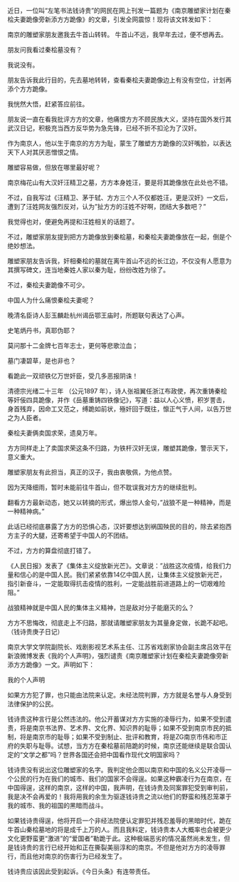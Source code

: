 近日，一位叫“左笔书法钱诗贵”的网民在网上刊发一篇题为《南京雕塑家计划在秦桧夫妻跪像旁新添方方跪像》的文章，引发全网震惊！现将该文转发如下：

南京的雕塑家朋友邀我去牛首山转转。 牛首山不远，我早年去过，便不想再去。

朋友问我看过秦桧墓没有？

我说没有。

朋友告诉我此行目的，先去墓地转转，查看秦桧夫妻跪像边上有没有空位，计划再添个方方跪像。

我恍然大悟，赶紧答应前往。

朋友说一直在看我批评方方的文章，他痛恨方方不顾民族大义，坚持在国外发行其武汉日记，积极充当西方反华势为急先锋，已经不折不扣沦为了汉奸。

作为南京人，他以生于南京的方方为耻，蒙生了雕塑方方跪像的汉奸嘴脸，以表达天下人对其厌恶憎恨之情。

雕塑容易做，但放在哪里最好呢？

南京梅花山有大汉奸汪精卫之墓，方方本身姓汪，要是将其跪像放在此处也不错。

不过，自我写过《汪精卫、茅于轼、方方三个人不仅都姓汪，更是汉奸》一文后，遭到了汪姓网友强烈反对，认为&#8221;扯方方的汪姓不好啊，团结大多数吧？&#8221;

我觉得也对，便避免再提和汪姓相关的话题了。

不过，雕塑家朋友提到把方方跪像放到秦桧墓，和秦桧夫妻跪像放在一起，倒是个绝妙想法。

雕塑家朋友告诉我，奸相秦桧的墓就在离牛首山不远的长江边，不仅没有人愿意为其撰写碑文，连当地秦姓人家以秦为耻，纷纷改姓为徐了。

不过，秦桧夫妻跪像不可少。

中国人为什么痛恨秦桧夫妻呢？

晚清名臣诗人彭玉麟赴杭州谒岳鄂王庙时，所题联句表达了心声。

史笔炳丹书，真耶伪耶？

莫问那十二金牌七百年志士，更何等悲歌泣血；

墓门凄碧草，是也非也？

看跪此一双顽铁亿万世奸臣，受几多恶报阴诛！

清德宗光绪二十三年 （公元1897 年），诗人张祖翼任浙江布政使，再次重铸秦桧等奸佞四具跪像，并作《岳墓重铸四铁像记》，写道：益以人心义愤，积岁詈击，身首残弃，因命工又范之，缚跪如前状，殛奸回于既往，懔正气于人间，以告万世之为人臣者。

秦桧夫妻俩卖国求荣，遗臭万年。

方方同样走上了卖国求荣这条不归路，为铁杆汉奸无误，雕塑其跪像，警示天下，意义重大。

雕塑家朋友有此担当，真正的汉子，我由衷敬佩，为他点赞。

因为天降细雨，暂时未能前往牛首山，但不耽误我对方方的继续批判。

翻看方方最新动态，她又以转摘的形式，爆出惊人金句，&#8221;战狼不是一种精神，而是一种精神病。”

此话已经彻底暴露了方方的恐惧心态，汉奸要想达到祸国殃民的目的，除去紧抱西方主子的大腿，还寄希望于中国人的不团结。

不过，方方的算盘彻底打错了。

《人民日报》发表了《集体主义绽放新光芒》。文章说：&#8221;战胜这次疫情，给我们力量和信心的是中国人民。我们紧紧依靠14亿中国人民，让集体主义绽放新光芒，指引新奋斗，一定能取得抗击疫情的胜利，一定能战胜前进道路上的一切艰难险阻。&#8221;

战狼精神就是中国人民的集体主义精神，岂是敌对分子能磨灭的么？

方方不思悔改，彻底走上不归路，那就请雕塑家朋友为其量身定做，长跪不起吧。（钱诗贵庚子日记）

南京大学文学院副院长、戏剧影视艺术系主任、江苏省戏剧家协会副主席吕效平在新浪微博发表《我的个人声明》，强烈谴责《南京雕塑家计划在秦桧夫妻跪像旁新添方方跪像》一文。声明如下：

我的个人声明

如果方方犯了罪，也只能由法院来认定。未经法院判罪，方方就是名誉与人身受到法律保护的公民。

钱诗贵这种言行是公然违法的。他公开蓄谋对方方实施的凌辱行为，如果不受到遣责，将是南京书法界、艺术界、文化界、知识界的耻辱；如果不受到南京市民的抵制，将是南京市的耻辱；如果不受到制止、批评和教育，将是ZG南京市伟和市正 府的失职与耻辱。试想，当方方在秦桧墓前陪跪的时候，南京还能继续是联合国认定的“文学之都”吗？世界各国还会把中国看作现代文明国家吗？

钱诗贵没有说出这位雕塑家的名字。我判定他企图以南京和中国的名义公开凌辱一个公民的行为在我们的城市、我们的国家不会得逞。如果这种霸凌行为在南京，在中国得逞，这样的南京，这样的中国，我声明，在钱诗贵及同案罪犯受到审判前，我是决不会再爱的！我将用我的余生为驱逐钱诗贵之流以他们的野蛮和残忍笼罩于我的城市、我的祖国的黑暗而战斗。

如果钱诗贵得逞，他将开启一个非经法院便认定罪犯并残忍羞辱的黑暗时代，跪在牛首山秦桧墓地的将是成千上万的人。而且我料定，钱诗贵本人大概率也会被更少文化更野蛮更“激进”的“爱国者”勒跪于此。这种极端恶劣的情况虽然尚未发生，但是钱诗贵的言行已经开始和正在撕裂美丽淳和的南京。不但是他对方方的凌辱罪行，而且他对南京的伤害行为已经发生了。

钱诗贵应该因此受到起诉。《今日头条》有连带责任。   
